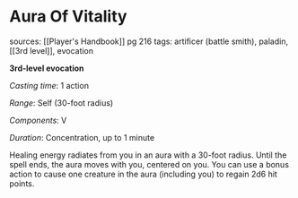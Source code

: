 # Aura Of Vitality
sources: [[Player's Handbook]] pg 216
tags: artificer (battle smith), paladin, [[3rd level]], evocation

**3rd-level evocation**

*Casting time*: 1 action

*Range*: Self (30-foot radius)

*Components*: V

*Duration*: Concentration, up to 1 minute

Healing energy radiates from you in an aura with a 30-foot radius. Until the spell ends, the aura moves with you, centered on you. You can use a bonus action to cause one creature in the aura (including you) to regain 2d6 hit points.
